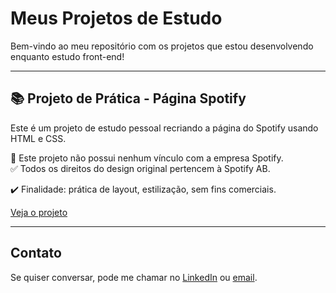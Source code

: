 # Meus Projetos de Estudo

Bem-vindo ao meu repositório com os projetos que estou desenvolvendo enquanto estudo front-end!

---

## 📚 Projeto de Prática - Página Spotify

Este é um projeto de estudo pessoal recriando a página do Spotify usando HTML e CSS.

🚫 Este projeto não possui nenhum vínculo com a empresa Spotify.  
✅ Todos os direitos do design original pertencem à Spotify AB.

✔️ Finalidade: prática de layout, estilização, sem fins comerciais.

[Veja o projeto](https://github.com/Ghnuness1/meus-projetos/tree/main/projeto-clone-pagina-login-spotify)

---

## Contato

Se quiser conversar, pode me chamar no [LinkedIn](https://www.linkedin.com/in/gustavo-nunes-2402b82a1/) ou [email](mailto:dev.gustavohn@gmail.com).
